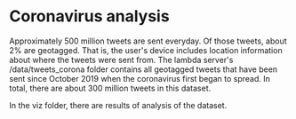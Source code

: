 # Coronavirus analysis

Approximately 500 million tweets are sent everyday. Of those tweets, about 2% are geotagged. That is, the user's device includes location information about where the tweets were sent from. The lambda server's /data/tweets_corona folder contains all geotagged tweets that have been sent since October 2019 when the coronavirus first began to spread. In total, there are about 300 million tweets in this dataset.

In the viz folder, there are results of analysis of the dataset. 
